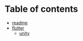 # Table of contents

* [readme](README.md)
* [flutter](flutter/README.md)
  * [unity](https://www.baidu.com)
